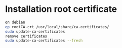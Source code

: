 # Installation root certificate

```bash
on debian
cp rootCA.crt /usr/local/share/ca-certificates/
sudo update-ca-certificates
remove certificates
sudo update-ca-certificates --fresh
```
